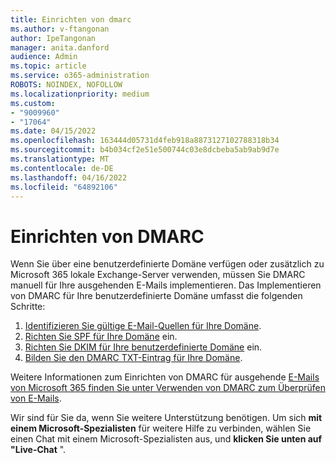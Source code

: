 ```yaml
---
title: Einrichten von dmarc
ms.author: v-ftangonan
author: IpeTangonan
manager: anita.danford
audience: Admin
ms.topic: article
ms.service: o365-administration
ROBOTS: NOINDEX, NOFOLLOW
ms.localizationpriority: medium
ms.custom:
- "9009960"
- "17064"
ms.date: 04/15/2022
ms.openlocfilehash: 163444d05731d4feb918a8873127102788318b34
ms.sourcegitcommit: b4b034cf2e51e500744c03e8dcbeba5ab9ab9d7e
ms.translationtype: MT
ms.contentlocale: de-DE
ms.lasthandoff: 04/16/2022
ms.locfileid: "64892106"
---
```

# <a name="setting-up-dmarc"></a>Einrichten von DMARC

Wenn Sie über eine benutzerdefinierte Domäne verfügen oder zusätzlich zu Microsoft 365 lokale Exchange-Server verwenden, müssen Sie DMARC manuell für Ihre ausgehenden E-Mails implementieren. Das Implementieren von DMARC für Ihre benutzerdefinierte Domäne umfasst die folgenden Schritte:

1. [Identifizieren Sie gültige E-Mail-Quellen für Ihre Domäne](https://docs.microsoft.com/microsoft-365/security/office-365-security/use-dmarc-to-validate-email#step-1-identify-valid-sources-of-mail-for-your-domain).
2. [Richten Sie SPF für Ihre Domäne](https://docs.microsoft.com/microsoft-365/security/office-365-security/use-dmarc-to-validate-email#step-2-set-up-spf-for-your-domain) ein.
3. [Richten Sie DKIM für Ihre benutzerdefinierte Domäne](https://docs.microsoft.com/microsoft-365/security/office-365-security/use-dmarc-to-validate-email#step-3-set-up-dkim-for-your-custom-domain) ein.
4. [Bilden Sie den DMARC TXT-Eintrag für Ihre Domäne](https://docs.microsoft.com/microsoft-365/security/office-365-security/use-dmarc-to-validate-email#step-4-form-the-dmarc-txt-record-for-your-domain).

Weitere Informationen zum Einrichten von DMARC für ausgehende [E-Mails von Microsoft 365 finden Sie unter Verwenden von DMARC zum Überprüfen von E-Mails](https://docs.microsoft.com/microsoft-365/security/office-365-security/use-dmarc-to-validate-email).

Wir sind für Sie da, wenn Sie weitere Unterstützung benötigen. Um sich **mit einem Microsoft-Spezialisten** für weitere Hilfe zu verbinden, wählen Sie einen Chat mit einem Microsoft-Spezialisten aus, und **klicken Sie unten auf "Live-Chat** ".
